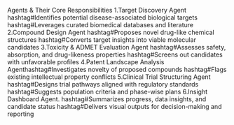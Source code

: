 Agents & Their Core Responsibilities
1.Target Discovery Agent
hashtag#Identifies potential disease-associated biological targets
hashtag#Leverages curated biomedical databases and literature
2.Compound Design Agent
hashtag#Proposes novel drug-like chemical structures
hashtag#Converts target insights into viable molecular candidates
3.Toxicity & ADMET Evaluation Agent
hashtag#Assesses safety, absorption, and drug-likeness properties
hashtag#Screens out candidates with unfavorable profiles
4.Patent Landscape Analysis Agenthashtag#Investigates novelty of proposed compounds
hashtag#Flags existing intellectual property conflicts
5.Clinical Trial Structuring Agent
hashtag#Designs trial pathways aligned with regulatory standards
hashtag#Suggests population criteria and phase-wise plans
6.Insight Dashboard Agent.
hashtag#Summarizes progress, data insights, and candidate status
hashtag#Delivers visual outputs for decision-making and reporting
